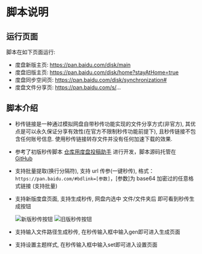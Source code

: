 # 脚本说明

## 运行页面

脚本在如下页面运行:
- 度盘新版主页: <https://pan.baidu.com/disk/main>
- 度盘旧版主页: <https://pan.baidu.com/disk/home?stayAtHome=true>
- 度盘同步空间页: <https://pan.baidu.com/disk/synchronization#>
- 度盘文件分享页: https://pan.baidu.com/s/...

## 脚本介绍

- 秒传链接是一种通过模拟网盘自带秒传功能实现的文件分享方式(非官方), 其优点是可以永久保证分享有效性(在官方不限制秒传功能前提下), 且秒传链接不包含任何账号信息. 使用秒传链接转存文件并没有任何加速下载的效果.

- 参考了初版秒传脚本 [仓库用度盘投稿助手](https://greasyfork.org/zh-CN/scripts/3285) 进行开发，脚本源码托管在 <img src="https://github.githubassets.com/favicons/favicon.png" width='16'>[GitHub](https://github.com/mengzonefire/rapid-upload-userscript)

- 支持批量提取(换行分隔符), 支持 url 传参(一键秒传), 格式：`https://pan.baidu.com/#bdlink=[参数]`，[参数]为 base64 加密过的任意格式链接 (支持批量)

- 支持新版度盘页面, 支持生成秒传, 网盘内选中 文件/文件夹后 即可看到秒传生成按钮

    ![新版秒传按钮](https://pic.rmb.bdstatic.com/bjh/f0cd38fd5bf474a1ca73afe5ac767ebf.png)
    ![旧版秒传按钮](https://pic.rmb.bdstatic.com/bjh/1cb5384f4b7cd3fc5a07b42ef45bfe93.png)

- 支持输入文件路径生成秒传, 在秒传输入框中输入gen即可进入生成页面

- 支持设置主题样式, 在秒传输入框中输入set即可进入设置页面
